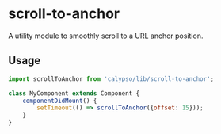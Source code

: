 # scroll-to-anchor

A utility module to smoothly scroll to a URL anchor position.

## Usage

```js
import scrollToAnchor from 'calypso/lib/scroll-to-anchor';

class MyComponent extends Component {
	componentDidMount() {
		setTimeout(() => scrollToAnchor({offset: 15}));
	}
}
```
